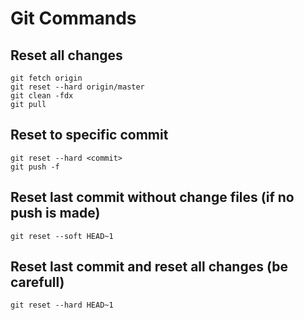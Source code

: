 # Git Commands

## Reset all changes

```
git fetch origin
git reset --hard origin/master
git clean -fdx
git pull
```

## Reset to specific commit

```
git reset --hard <commit>
git push -f
```

## Reset last commit without change files (if no push is made)

```
git reset --soft HEAD~1
```

## Reset last commit and reset all changes (be carefull)

```
git reset --hard HEAD~1
```
